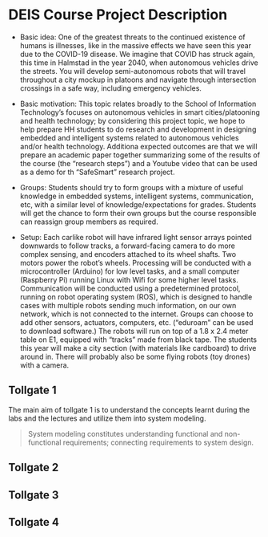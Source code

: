 # DEIS Course Project Description

* Basic idea: 
One of the greatest threats to the continued existence of humans is illnesses, like in the massive effects we have seen this year due to the COVID-19 disease. We imagine that COVID has struck again, this time in Halmstad in the year 2040, when autonomous vehicles drive the streets. You will develop semi-autonomous robots that will travel throughout a city mockup in platoons and navigate through intersection crossings in a safe way, including emergency vehicles. 

* Basic motivation: This topic relates broadly to the School of Information Technology’s focuses on autonomous vehicles in smart cities/platooning and health technology; by considering this project topic, we hope to help prepare HH students to do research and development in designing embedded and intelligent systems related to autonomous vehicles and/or health technology. Additiona expected outcomes are that we will prepare an academic paper together summarizing some of the results of the course (the “research steps”) and a Youtube video that can be used as a demo for th “SafeSmart” research project.

* Groups: Students should try to form groups with a mixture of useful knowledge in embedded systems, intelligent systems, communication, etc, with a similar level of knowledge/expectations for grades. Students will get the chance to form their own groups but the course responsible can reassign group members as required.

* Setup: Each carlike robot will have infrared light sensor arrays pointed downwards to follow tracks, a forward-facing camera to do more complex sensing, and encoders attached to its wheel shafts. Two motors power the robot’s wheels. Processing will be conducted with a microcontroller (Arduino) for low level tasks, and a small computer (Raspberry Pi) running Linux with Wifi for some higher level tasks. Communication will be conducted using a predetermined protocol, running on robot operating system (ROS), which is designed to handle cases with multiple robots sending much information, on our own network, which is not connected to the internet. Groups can choose to add other sensors, actuators, computers, etc. (“eduroam” can be used to download software.)  The robots will run on top of a 1.8 x 2.4 meter table on E1, equipped with “tracks” made from black tape. The students this year will make a city section (with materials like cardboard) to drive around in. There will probably also be some flying robots (toy drones) with a camera.


## Tollgate 1
The main aim of tollgate 1 is to understand the concepts learnt during the labs and the lectures and utilize them into system modeling.

> System modeling constitutes understanding functional and non-functional requirements; connecting requirements to system design.

## Tollgate 2

## Tollgate 3

## Tollgate 4
